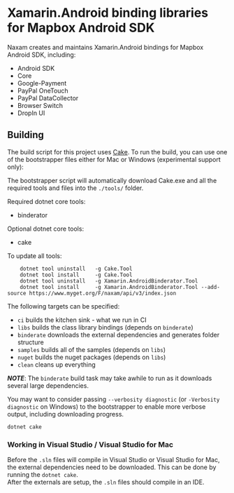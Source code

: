 # Xamarin.Android binding libraries for Mapbox Android SDK

Naxam creates and maintains Xamarin.Android bindings for Mapbox Android SDK, including:

 - Android SDK
 - Core
 - Google-Payment
 - PayPal OneTouch
 - PayPal DataCollector
 - Browser Switch
 - DropIn UI

## Building

The build script for this project uses [Cake](http://cakebuild.net).  To run the build, you can use one of the bootstrapper files either for Mac or Windows (experimental support only):

The bootstrapper script will automatically download Cake.exe and all the required tools and files into the `./tools/` folder.

Required dotnet core tools:

* binderator

Optional dotnet core tools:

* cake

To update all tools: 
```
	dotnet tool uninstall 	-g Cake.Tool
	dotnet tool install     -g Cake.Tool	
	dotnet tool uninstall   -g Xamarin.AndroidBinderator.Tool
	dotnet tool install     -g Xamarin.AndroidBinderator.Tool --add-source https://www.myget.org/F/naxam/api/v3/index.json
```

The following targets can be specified:

 - `ci` builds the kitchen sink - what we run in CI
 - `libs` builds the class library bindings (depends on `binderate`)
 - `binderate` downloads the external dependencies and generates folder structure
 - `samples` builds all of the samples (depends on `libs`)
 - `nuget` builds the nuget packages (depends on `libs`)
 - `clean` cleans up everything

***NOTE***: The `binderate` build task may take awhile to run as it downloads several large dependencies.

You may want to consider passing `--verbosity diagnostic` (or `-Verbosity diagnostic` on Windows) to the bootstrapper to enable more verbose output, including downloading progress.

```
dotnet cake
```

### Working in Visual Studio / Visual Studio for Mac

Before the `.sln` files will compile in Visual Studio or Visual Studio for Mac, the external dependencies need to be downloaded.
This can be done by running the `dotnet cake`.  
After the externals are setup, the `.sln` files should compile in an IDE.
